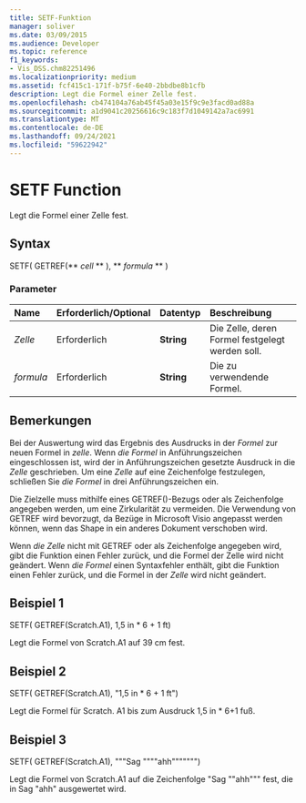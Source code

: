 ```yaml
---
title: SETF-Funktion
manager: soliver
ms.date: 03/09/2015
ms.audience: Developer
ms.topic: reference
f1_keywords:
- Vis_DSS.chm82251496
ms.localizationpriority: medium
ms.assetid: fcf415c1-171f-b75f-6e40-2bbdbe8b1cfb
description: Legt die Formel einer Zelle fest.
ms.openlocfilehash: cb474104a76ab45f45a03e15f9c9e3facd0ad88a
ms.sourcegitcommit: a1d9041c20256616c9c183f7d1049142a7ac6991
ms.translationtype: MT
ms.contentlocale: de-DE
ms.lasthandoff: 09/24/2021
ms.locfileid: "59622942"
---
```

# <a name="setf-function"></a>SETF Function

Legt die Formel einer Zelle fest. 
  
## <a name="syntax"></a>Syntax

SETF( GETREF(** *cell* ** ), ** *formula* ** ) 
  
### <a name="parameters"></a>Parameter

|**Name**|**Erforderlich/Optional**|**Datentyp**|**Beschreibung**|
|:-----|:-----|:-----|:-----|
| _Zelle_ <br/> |Erforderlich  <br/> |**String** <br/> |Die Zelle, deren Formel festgelegt werden soll.  <br/> |
| _formula_ <br/> |Erforderlich  <br/> |**String** <br/> |Die zu verwendende Formel.  <br/> |
   
## <a name="remarks"></a>Bemerkungen

Bei der Auswertung wird das Ergebnis des Ausdrucks in der  _Formel_ zur neuen Formel in  _zelle_. Wenn  _die Formel_ in Anführungszeichen eingeschlossen ist, wird der in Anführungszeichen gesetzte Ausdruck in die  _Zelle_ geschrieben. Um eine  _Zelle_ auf eine Zeichenfolge festzulegen, schließen Sie  _die Formel_ in drei Anführungszeichen ein. 
  
Die Zielzelle muss mithilfe eines GETREF()-Bezugs oder als Zeichenfolge angegeben werden, um eine Zirkularität zu vermeiden. Die Verwendung von GETREF wird bevorzugt, da Bezüge in Microsoft Visio angepasst werden können, wenn das Shape in ein anderes Dokument verschoben wird.
  
Wenn  _die Zelle_ nicht mit GETREF oder als Zeichenfolge angegeben wird, gibt die Funktion einen Fehler zurück, und die Formel der Zelle wird nicht geändert. Wenn  _die Formel_ einen Syntaxfehler enthält, gibt die Funktion einen Fehler zurück, und die Formel in der  _Zelle_ wird nicht geändert. 
  
## <a name="example-1"></a>Beispiel 1

SETF( GETREF(Scratch.A1), 1,5 in \* 6 + 1 ft)
  
Legt die Formel von Scratch.A1 auf 39 cm fest.
  
## <a name="example-2"></a>Beispiel 2

SETF( GETREF(Scratch.A1), "1,5 in \* 6 + 1 ft")
  
Legt die Formel für Scratch. A1 bis zum Ausdruck 1,5 in \* 6+1 fuß.
  
## <a name="example-3"></a>Beispiel 3

SETF( GETREF(Scratch.A1), """Sag """"ahh""""""")
  
Legt die Formel von Scratch.A1 auf die Zeichenfolge "Sag ""ahh""" fest, die in Sag "ahh" ausgewertet wird.
  

